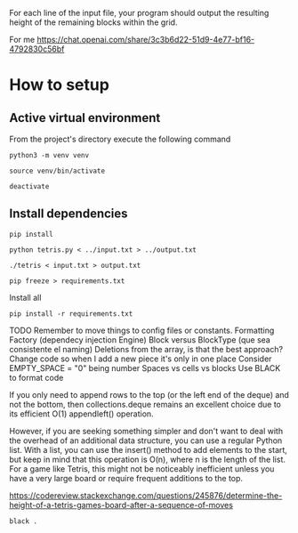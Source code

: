 For each line of the input file, your program should output the resulting height of the remaining blocks
within the grid.


For me https://chat.openai.com/share/3c3b6d22-51d9-4e77-bf16-4792830c56bf
# How to setup

## Active virtual environment
From the project's directory execute the following command


```
python3 -m venv venv
```

```
source venv/bin/activate
```

```
deactivate
```

## Install dependencies
```
pip install
```


```
python tetris.py < ../input.txt > ../output.txt
```

```
./tetris < input.txt > output.txt
```

```
pip freeze > requirements.txt
```

Install all
```
pip install -r requirements.txt 
```

TODO
Remember to move things to config files or constants.
Formatting
Factory (dependecy injection Engine)
Block versus BlockType (que sea consistente el naming)
Deletions from the array, is that the best approach?
Change code so when I add a new piece it's only in one place
Consider  EMPTY_SPACE = "0" being number
Spaces vs cells vs blocks
Use BLACK to format code


If you only need to append rows to the top (or the left end of the deque) and not the bottom, then collections.deque remains an excellent choice due to its efficient O(1) appendleft() operation.

However, if you are seeking something simpler and don't want to deal with the overhead of an additional data structure, you can use a regular Python list. With a list, you can use the insert() method to add elements to the start, but keep in mind that this operation is O(n), where n is the length of the list. For a game like Tetris, this might not be noticeably inefficient unless you have a very large board or require frequent additions to the top.


https://codereview.stackexchange.com/questions/245876/determine-the-height-of-a-tetris-games-board-after-a-sequence-of-moves

```
black .
```